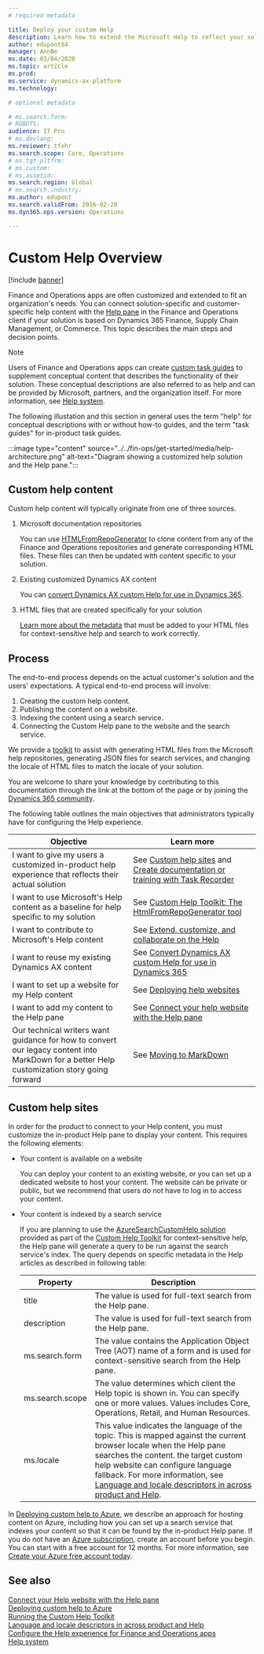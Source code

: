 ```yaml
---
# required metadata

title: Deploy your custom Help
description: Learn how to extend the Microsoft Help to reflect your solution and then connect your content to the Help pane in Finance and Operations apps. 
author: edupont04
manager: AnnBe
ms.date: 03/04/2020
ms.topic: article
ms.prod: 
ms.service: dynamics-ax-platform
ms.technology: 

# optional metadata

# ms.search.form: 
# ROBOTS: 
audience: IT Pro
# ms.devlang: 
ms.reviewer: tfehr
ms.search.scope: Core, Operations
# ms.tgt_pltfrm: 
# ms.custom: 
# ms.assetid: 
ms.search.region: Global
# ms.search.industry: 
ms.author: edupont
ms.search.validFrom: 2016-02-28
ms.dyn365.ops.version: Operations

---
```


# Custom Help Overview

[!include [banner](../includes/banner.md)]

Finance and Operations apps are often customized and extended to fit an organization's needs. You can connect solution-specific and customer-specific help content with the [Help pane](../../fin-ops/get-started/help-overview.md#in-product-help) in the Finance and Operations client if your solution is based on Dynamics 365 Finance, Supply Chain Management, or Commerce. This topic describes the main steps and decision points.  

> [!NOTE]
> Users of Finance and Operations apps can create [custom task guides](/../../fin-ops/get-started/help-connect.md#create-custom-help-with-task-guides) to supplement conceptual content that describes the functionality of their solution. These conceptual descriptions are also referred to as help and can be provided by Microsoft, partners, and the organization itself. For more information, see [Help system](../../fin-ops/get-started/help-overview.md).

The following illustation and this section in general uses the term "help" for conceptual descriptions with or without how-to guides, and the term "task guides" for in-product task guides.  

:::image type="content" source="../../fin-ops/get-started/media/help-architecture.png" alt-text="Diagram showing a customized help solution and the Help pane.":::

## Custom help content

Custom help content will typically originate from one of three sources.

1. Microsoft documentation repositories

    You can use [HTMLFromRepoGenerator](custom-help-toolkit-HtmlFromRepoGenerator.md) to clone content from any of the Finance and Operations repositories and generate corresponding HTML files. These files can then be updated with content specific to your solution.

2. Existing customized Dynamics AX content

    You can [convert Dynamics AX custom Help for use in Dynamics 365](migrate-dynamicsax2012.md).

3. HTML files that are created specifically for your solution

    [Learn more about the metadata](#metadata) that must be added to your HTML files for context-sensitive help and search to work correctly.

## Process

The end-to-end process depends on the actual customer's solution and the users' expectations. A typical end-to-end process will involve:

1. Creating the custom help content.
2. Publishing the content on a website.
3. Indexing the content using a search service.
4. Connecting the Custom Help pane to the website and the search service.

We provide a [toolkit](custom-help-toolkit.md) to assist with generating HTML files from the Microsoft help repositories, generating JSON files for search services, and changing the locale of HTML files to match the locale of your solution.

You are welcome to share your knowledge by contributing to this documentation through the link at the bottom of the page or by joining the [Dynamics 365 community](https://community.dynamics.com/).

The following table outlines the main objectives that administrators typically have for configuring the Help experience.

|Objective |Learn more  |
|----------|------------|
|I want to give my users a customized in-product help experience that reflects their actual solution|See [Custom help sites](#custom-help-sites) and [Create documentation or training with Task Recorder](../user-interface/task-recorder-training-docs.md) |
|I want to use Microsoft's Help content as a baseline for help specific to my solution| See [Custom Help Toolkit: The HtmlFromRepoGenerator tool](custom-help-toolkit-HtmlFromRepoGenerator.md)  |
|I want to contribute to Microsoft's Help content|See [Extend, customize, and collaborate on the Help](contributor-guide.md)        |
|I want to reuse my existing Dynamics AX content|See [Convert Dynamics AX custom Help for use in Dynamics 365](migrate-dynamicsax2012.md)  |
|I want to set up a website for my Help content|See [Deploying help websites](#custom-help-sites) |
|I want to add my content to the Help pane|See [Connect your help website with the Help pane](connect-help-pane.md)  |
|Our technical writers want guidance for how to convert our legacy content into MarkDown for a better Help customization story going forward|See [Moving to MarkDown](migrate-dynamicsax2012.md#moving-to-markdown) |

## <a name="custom-help-sites"></a>Custom help sites

In order for the product to connect to your Help content, you must customize the in-product Help pane to display your content. This requires the following elements:

- Your content is available on a website

    You can deploy your content to an existing website, or you can set up a dedicated website to host your content. The website can be private or public, but we recommend that users do not have to log in to access your content.

- Your content is indexed by a search service

    If you are planning to use the [AzureSearchCustomHelp solution](walkthrough-help-azure.md) provided as part of the [Custom Help Toolkit](custom-help-toolkit.md) for context-sensitive help, the Help pane will generate a query to be run against the search service's index. <a name="metadata"></a>The query depends on specific metadata in the Help articles as described in following table:

    |Property  |Description  |
    |----------|-------------|
    |title | The value is used for full-text search from the Help pane. |
    |description  | The value is used for full-text search from the Help pane.  |
    |ms.search.form | The value contains the Application Object Tree (AOT) name of a form and is used for context-sensitive search from the Help pane. |
    |ms.search.scope|The value determines which client the Help topic is shown in. You can specify one or more values. Values includes Core, Operations, Retail, and Human Resources.|
    |ms.locale |This value indicates the language of the topic. This is mapped against the current browser locale when the Help pane searches the content. the target custom help website can configure language fallback. For more information, see [Language and locale descriptors in across product and Help](language-locale.md). |

In [Deploying custom help to Azure](walkthrough-help-azure.md), we describe an approach for hosting content on Azure, including how you can set up a search service that indexes your content so that it can be found by the in-product Help pane. If you do not have an [Azure subscription](/azure/guides/developer/azure-developer-guide#understanding-accounts-subscriptions-and-billing), create an account before you begin. You can start with a free account for 12 months. For more information, see [Create your Azure free account today](https://azure.microsoft.com/free/). 

## See also

[Connect your Help website with the Help pane](connect-help-pane.md)  
[Deploying custom help to Azure](walkthrough-help-azure.md)  
[Running the Custom Help Toolkit](custom-help-toolkit.md)  
[Language and locale descriptors in across product and Help](language-locale.md)  
[Configure the Help experience for Finance and Operations apps](../../fin-ops/get-started/help-connect.md)  
[Help system](../../fin-ops/get-started/help-overview.md)  

